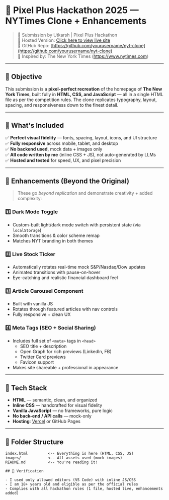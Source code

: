 # 📰 Pixel Plus Hackathon 2025 — NYTimes Clone + Enhancements

> 🚀 Submission by Utkarsh | Pixel Plus Hackathon  
> 🔗 Hosted Version: [Click here to view live site](https://your-live-site.vercel.app)  
> 🔗 GitHub Repo: [https://github.com/yourusername/nyt-clone](https://github.com/yourusername/nyt-clone)  
> 🧠 Inspired by: The New York Times (https://www.nytimes.com)

---

## 🎯 Objective

This submission is a **pixel-perfect recreation** of the homepage of **The New York Times**, built fully in **HTML, CSS, and JavaScript** — all in a single HTML file as per the competition rules. The clone replicates typography, layout, spacing, and responsiveness down to the finest detail.

---

## 🌟 What's Included

✅ **Perfect visual fidelity** — fonts, spacing, layout, icons, and UI structure  
✅ **Fully responsive** across mobile, tablet, and desktop  
✅ **No backend used**, mock data + images only  
✅ **All code written by me** (inline CSS + JS), not auto-generated by LLMs  
✅ **Hosted and tested** for speed, UX, and pixel precision

---

## 🧠 Enhancements (Beyond the Original)

> These go *beyond replication* and demonstrate creativity + added complexity:

### 1️⃣ Dark Mode Toggle  
- Custom-built light/dark mode switch with persistent state (via `localStorage`)  
- Smooth transitions & color scheme remap  
- Matches NYT branding in both themes  

### 2️⃣ Live Stock Ticker  
- Automatically rotates real-time mock S&P/Nasdaq/Dow updates  
- Animated transitions with pause-on-hover  
- Eye-catching and realistic financial dashboard feel  

### 3️⃣ Article Carousel Component  
- Built with vanilla JS  
- Rotates through featured articles with nav controls  
- Fully responsive + clean UX  

### 4️⃣ Meta Tags (SEO + Social Sharing)  
- Includes full set of `<meta>` tags in `<head>`  
  - SEO title + description  
  - Open Graph for rich previews (LinkedIn, FB)  
  - Twitter Card previews  
  - Favicon support  
- Makes site shareable + professional in appearance

---

## 🧪 Tech Stack

- **HTML** — semantic, clean, and organized  
- **Inline CSS** — handcrafted for visual fidelity  
- **Vanilla JavaScript** — no frameworks, pure logic  
- **No back-end / API calls** — mock-only  
- **Hosting**: [Vercel](https://vercel.com) or GitHub Pages  

---

## 📁 Folder Structure

```plaintext
index.html         <-- Everything is here (HTML, CSS, JS)
images/            <-- All assets used (mock images)
README.md          <-- You're reading it!

## 🔐 Verification
 
- I used only allowed editors (VS Code) with inline JS/CSS  
- I am 18+ years old and eligible as per the official rules  
- Complies with all hackathon rules (1 file, hosted live, enhancements added)